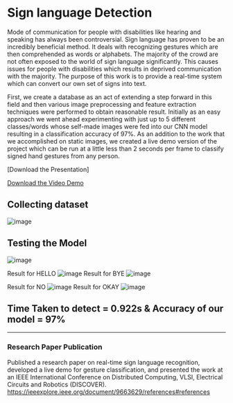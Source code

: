 # Sign language Detection

Mode of communication for people with disabilities like hearing and speaking has always been controversial. Sign language has proven to be an incredibly beneficial method. It deals with recognizing gestures which are then comprehended as words or alphabets. The majority of the crowd are not often exposed to the world of sign language significantly. This causes issues for people with disabilities which results in deprived communication with the majority. The purpose of this work is to provide a real-time system which can convert our own set of signs into text. 

First, we create a database as an act of extending a step forward in this field and then various image preprocessing and feature extraction techniques were performed to obtain reasonable result. Initially as an easy approach we went ahead experimenting with just up to 5 different classes/words whose self-made images were fed into our CNN model resulting in a classification accuracy of 97%. As an addition to the work that we accomplished on static images, we created a live demo version of the project which can be run at a little less than 2 seconds per frame to classify signed hand gestures from any person.

[Download the Presentation]

[Download the Video Demo](final_video_1.mp4)

## Collecting dataset
![image](https://user-images.githubusercontent.com/74018041/121787111-e3829c80-cbe1-11eb-9353-f6c4ca2df4b6.png)

## Testing the Model
![image](https://user-images.githubusercontent.com/74018041/121787128-090fa600-cbe2-11eb-8a24-976dc1c79d94.png)



Result for HELLO 
![image](https://user-images.githubusercontent.com/74018041/121787208-6efc2d80-cbe2-11eb-9e0c-16067929a88f.png) 
Result for BYE
![image](https://user-images.githubusercontent.com/74018041/121787219-7cb1b300-cbe2-11eb-8d61-0528aafeef17.png)

Result for NO 
![image](https://user-images.githubusercontent.com/74018041/121787263-b71b5000-cbe2-11eb-93a6-33205e41efeb.png)
Result for OKAY
![image](https://user-images.githubusercontent.com/74018041/121787270-c0a4b800-cbe2-11eb-99b6-4750c0c56c10.png)
  

## Time Taken to detect = 0.922s & Accuracy of our model = 97%
-------------------------------------------------------------------------------------------------------------------------------------------------------------------------------------
### Research Paper Publication 
Published a research paper on real-time sign language recognition, developed a live demo for gesture classification, and presented the work at an IEEE International Conference on Distributed Computing, VLSI, Electrical Circuits and Robotics (DISCOVER).
https://ieeexplore.ieee.org/document/9663629/references#references
